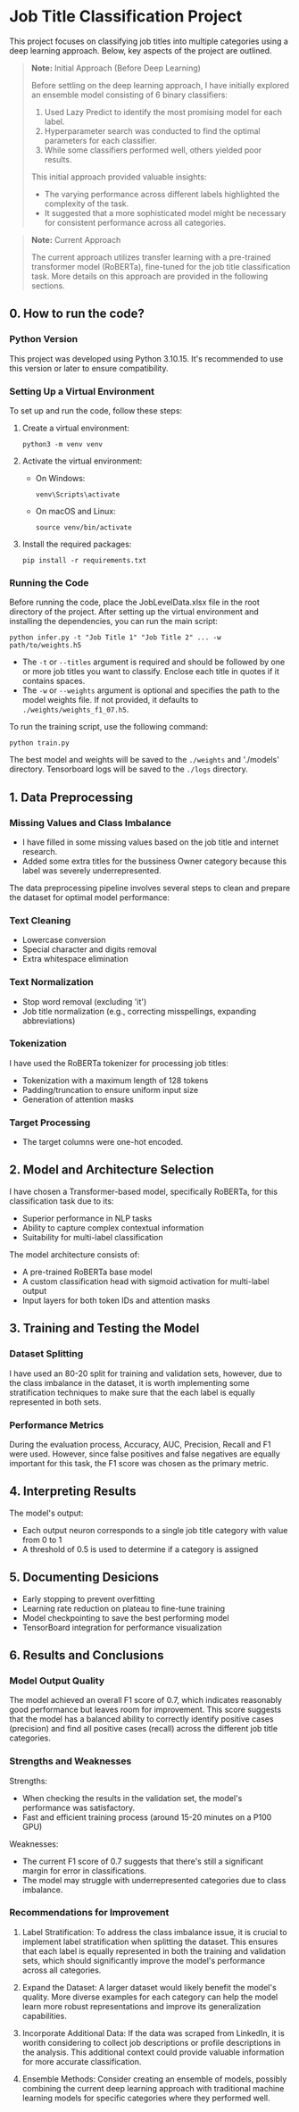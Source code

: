 # Job Title Classification Project

This project focuses on classifying job titles into multiple categories using a deep learning approach. Below, key aspects of the project are outlined.

> **Note:** Initial Approach (Before Deep Learning)
> 
> Before settling on the deep learning approach, I have initially explored an ensemble model consisting of 6 binary classifiers:
> 
> 1. Used Lazy Predict to identify the most promising model for each label.
> 2. Hyperparameter search was conducted to find the optimal parameters for each classifier.
> 3. While some classifiers performed well, others yielded poor results.
> 
> This initial approach provided valuable insights:
> - The varying performance across different labels highlighted the complexity of the task.
> - It suggested that a more sophisticated model might be necessary for consistent performance across all categories.

> **Note:** Current Approach
>
> The current approach utilizes transfer learning with a pre-trained transformer model (RoBERTa), fine-tuned for the job title classification task. More details on this approach are provided in the following sections.

## 0. How to run the code?

### Python Version
This project was developed using Python 3.10.15. It's recommended to use this version or later to ensure compatibility.

### Setting Up a Virtual Environment
To set up and run the code, follow these steps:

1. Create a virtual environment:
   ```
   python3 -m venv venv
   ```

2. Activate the virtual environment:
   - On Windows:
     ```
     venv\Scripts\activate
     ```
   - On macOS and Linux:
     ```
     source venv/bin/activate
     ```

3. Install the required packages:
   ```
   pip install -r requirements.txt
   ```

### Running the Code
Before running the code, place the JobLevelData.xlsx file in the root directory of the project. After setting up the virtual environment and installing the dependencies, you can run the main script:

   ```
   python infer.py -t "Job Title 1" "Job Title 2" ... -w path/to/weights.h5
   ```

   - The `-t` or `--titles` argument is required and should be followed by one or more job titles you want to classify. Enclose each title in quotes if it contains spaces.
   - The `-w` or `--weights` argument is optional and specifies the path to the model weights file. If not provided, it defaults to `./weights/weights_f1_07.h5`.

To run the training script, use the following command:

   ```
   python train.py
   ```
The best model and weights will be saved to the `./weights` and './models' directory. Tensorboard logs will be saved to the `./logs` directory.

## 1. Data Preprocessing

### Missing Values and Class Imbalance
- I have filled in some missing values based on the job title and internet research.
- Added some extra titles for the bussiness Owner category because this label was severely underrepresented.

The data preprocessing pipeline involves several steps to clean and prepare the dataset for optimal model performance:

### Text Cleaning
- Lowercase conversion
- Special character and digits removal
- Extra whitespace elimination

### Text Normalization
- Stop word removal (excluding 'it')
- Job title normalization (e.g., correcting misspellings, expanding abbreviations)

### Tokenization
I have used the RoBERTa tokenizer for processing job titles:
- Tokenization with a maximum length of 128 tokens
- Padding/truncation to ensure uniform input size
- Generation of attention masks

### Target Processing
- The target columns were one-hot encoded.

## 2. Model and Architecture Selection

I have chosen a Transformer-based model, specifically RoBERTa, for this classification task due to its:
- Superior performance in NLP tasks
- Ability to capture complex contextual information
- Suitability for multi-label classification

The model architecture consists of:
- A pre-trained RoBERTa base model
- A custom classification head with sigmoid activation for multi-label output
- Input layers for both token IDs and attention masks

## 3. Training and Testing the Model

### Dataset Splitting
I have used an 80-20 split for training and validation sets, however, due to the class imbalance in the dataset, it is worth implementing some stratification techniques to make sure that the each label is equally represented in both sets.

### Performance Metrics
During the evaluation process, Accuracy, AUC, Precision, Recall and F1 were used. However, since false positives and false negatives are equally important for this task, the F1 score was chosen as the primary metric.

## 4. Interpreting Results

The model's output:
- Each output neuron corresponds to a single job title category with value from 0 to 1
- A threshold of 0.5 is used to determine if a category is assigned

## 5. Documenting Desicions
- Early stopping to prevent overfitting
- Learning rate reduction on plateau to fine-tune training
- Model checkpointing to save the best performing model
- TensorBoard integration for performance visualization

## 6. Results and Conclusions

### Model Output Quality
The model achieved an overall F1 score of 0.7, which indicates reasonably good performance but leaves room for improvement. This score suggests that the model has a balanced ability to correctly identify positive cases (precision) and find all positive cases (recall) across the different job title categories.

### Strengths and Weaknesses
Strengths:
- When checking the results in the validation set, the model's performance was satisfactory.
- Fast and efficient training process (around 15-20 minutes on a P100 GPU)

Weaknesses:
- The current F1 score of 0.7 suggests that there's still a significant margin for error in classifications.
- The model may struggle with underrepresented categories due to class imbalance.

### Recommendations for Improvement

1. Label Stratification: To address the class imbalance issue, it is crucial to implement label stratification when splitting the dataset. This ensures that each label is equally represented in both the training and validation sets, which should significantly improve the model's performance across all categories.

2. Expand the Dataset: A larger dataset would likely benefit the model's quality. More diverse examples for each category can help the model learn more robust representations and improve its generalization capabilities.

3. Incorporate Additional Data: If the data was scraped from LinkedIn, it is worith considering to collect job descriptions or profile descriptions in the analysis. This additional context could provide valuable information for more accurate classification.

4. Ensemble Methods: Consider creating an ensemble of models, possibly combining the current deep learning approach with traditional machine learning models for specific categories where they performed well.


